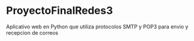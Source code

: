 # ProyectoFinalRedes3
Aplicativo web en Python que utiliza protocolos SMTP y POP3 para envio y recepcion de correos
